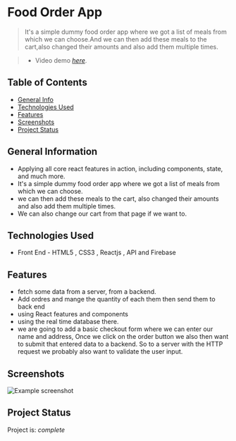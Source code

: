 
# Food Order App
> It's a simple dummy food order app where we got a list of meals from which we can choose.And we can then add these meals to the cart,also   changed their amounts and also add them multiple times.

>- Video demo [_here_]().

## Table of Contents
* [General Info](#general-information)
* [Technologies Used](#technologies-used)
* [Features](#features)
* [Screenshots](#screenshots)
* [Project Status](#project-status)



## General Information
- Applying all core react features in action, including components, state, and much more.
- It's a simple dummy food order app where we got a list of meals from which we can choose.
- we can then add these meals to the cart, also changed their amounts and also add them multiple times.
- We can also change our cart from that page if we want to.

## Technologies Used
- Front End - HTML5 , CSS3 , Reactjs , API and Firebase

 
## Features

- fetch some data from a server, from a backend.
- Add ordres and mange the quantity of each them then send them to back end 
- using React features and components 
- using the real time database there.
- we are going to add a basic checkout form where we can enter our name and address,
  Once we click on the order button we also then want to submit that entered data to a backend.
  So to a server with the HTTP request we probably also want to validate the user input.

## Screenshots
![Example screenshot](./imges/Screen.png)


## Project Status
Project is: _complete_ 



